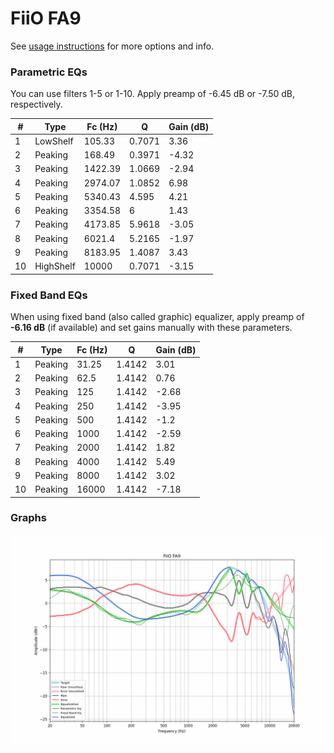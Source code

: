 # FiiO FA9
See [usage instructions](https://github.com/jaakkopasanen/AutoEq#usage) for more options and info.

### Parametric EQs
You can use filters 1-5 or 1-10. Apply preamp of -6.45 dB or -7.50 dB, respectively.

|   # | Type      |   Fc (Hz) |      Q |   Gain (dB) |
|-----|-----------|-----------|--------|-------------|
|   1 | LowShelf  |    105.33 | 0.7071 |        3.36 |
|   2 | Peaking   |    168.49 | 0.3971 |       -4.32 |
|   3 | Peaking   |   1422.39 | 1.0669 |       -2.94 |
|   4 | Peaking   |   2974.07 | 1.0852 |        6.98 |
|   5 | Peaking   |   5340.43 | 4.595  |        4.21 |
|   6 | Peaking   |   3354.58 | 6      |        1.43 |
|   7 | Peaking   |   4173.85 | 5.9618 |       -3.05 |
|   8 | Peaking   |   6021.4  | 5.2165 |       -1.97 |
|   9 | Peaking   |   8183.95 | 1.4087 |        3.43 |
|  10 | HighShelf |  10000    | 0.7071 |       -3.15 |

### Fixed Band EQs
When using fixed band (also called graphic) equalizer, apply preamp of **-6.16 dB** (if available) and set gains manually with these parameters.

|   # | Type    |   Fc (Hz) |      Q |   Gain (dB) |
|-----|---------|-----------|--------|-------------|
|   1 | Peaking |     31.25 | 1.4142 |        3.01 |
|   2 | Peaking |     62.5  | 1.4142 |        0.76 |
|   3 | Peaking |    125    | 1.4142 |       -2.68 |
|   4 | Peaking |    250    | 1.4142 |       -3.95 |
|   5 | Peaking |    500    | 1.4142 |       -1.2  |
|   6 | Peaking |   1000    | 1.4142 |       -2.59 |
|   7 | Peaking |   2000    | 1.4142 |        1.82 |
|   8 | Peaking |   4000    | 1.4142 |        5.49 |
|   9 | Peaking |   8000    | 1.4142 |        3.02 |
|  10 | Peaking |  16000    | 1.4142 |       -7.18 |

### Graphs
![](./FiiO%20FA9.png)
